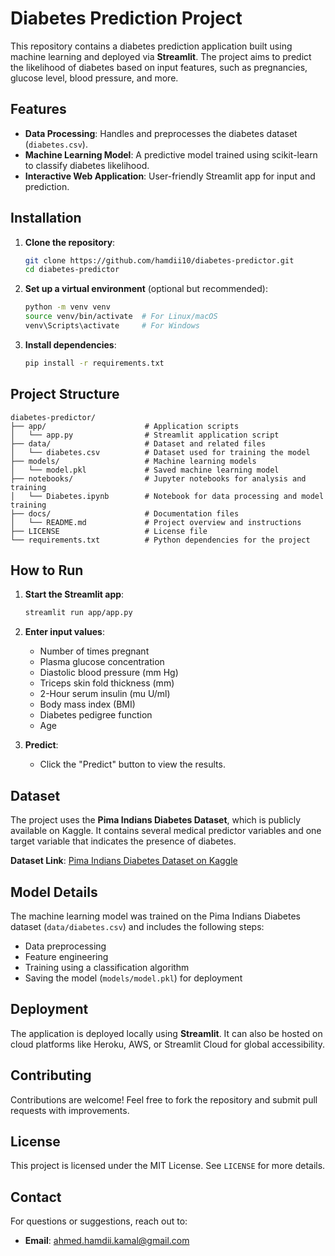 
# Diabetes Prediction Project

This repository contains a diabetes prediction application built using machine learning and deployed via **Streamlit**. The project aims to predict the likelihood of diabetes based on input features, such as pregnancies, glucose level, blood pressure, and more.

## Features

- **Data Processing**: Handles and preprocesses the diabetes dataset (`diabetes.csv`).
- **Machine Learning Model**: A predictive model trained using scikit-learn to classify diabetes likelihood.
- **Interactive Web Application**: User-friendly Streamlit app for input and prediction.

## Installation

1. **Clone the repository**:
   ```bash
   git clone https://github.com/hamdii10/diabetes-predictor.git
   cd diabetes-predictor
   ```

2. **Set up a virtual environment** (optional but recommended):
   ```bash
   python -m venv venv
   source venv/bin/activate  # For Linux/macOS
   venv\Scripts\activate     # For Windows
   ```

3. **Install dependencies**:
   ```bash
   pip install -r requirements.txt
   ```

## Project Structure

```
diabetes-predictor/
├── app/                      # Application scripts
│   └── app.py                # Streamlit application script
├── data/                     # Dataset and related files
│   └── diabetes.csv          # Dataset used for training the model
├── models/                   # Machine learning models
│   └── model.pkl             # Saved machine learning model
├── notebooks/                # Jupyter notebooks for analysis and training
│   └── Diabetes.ipynb        # Notebook for data processing and model training
├── docs/                     # Documentation files
│   └── README.md             # Project overview and instructions
├── LICENSE                   # License file
└── requirements.txt          # Python dependencies for the project
```

## How to Run

1. **Start the Streamlit app**:
   ```bash
   streamlit run app/app.py
   ```

2. **Enter input values**:
   - Number of times pregnant
   - Plasma glucose concentration
   - Diastolic blood pressure (mm Hg)
   - Triceps skin fold thickness (mm)
   - 2-Hour serum insulin (mu U/ml)
   - Body mass index (BMI)
   - Diabetes pedigree function
   - Age

3. **Predict**:
   - Click the "Predict" button to view the results.

## Dataset

The project uses the **Pima Indians Diabetes Dataset**, which is publicly available on Kaggle. It contains several medical predictor variables and one target variable that indicates the presence of diabetes.

**Dataset Link**: [Pima Indians Diabetes Dataset on Kaggle](https://www.kaggle.com/datasets/mathchi/diabetes-data-set/data)

## Model Details

The machine learning model was trained on the Pima Indians Diabetes dataset (`data/diabetes.csv`) and includes the following steps:
- Data preprocessing
- Feature engineering
- Training using a classification algorithm
- Saving the model (`models/model.pkl`) for deployment

## Deployment

The application is deployed locally using **Streamlit**. It can also be hosted on cloud platforms like Heroku, AWS, or Streamlit Cloud for global accessibility.

## Contributing

Contributions are welcome! Feel free to fork the repository and submit pull requests with improvements.

## License

This project is licensed under the MIT License. See `LICENSE` for more details.

## Contact

For questions or suggestions, reach out to:
- **Email**: ahmed.hamdii.kamal@gmail.com
